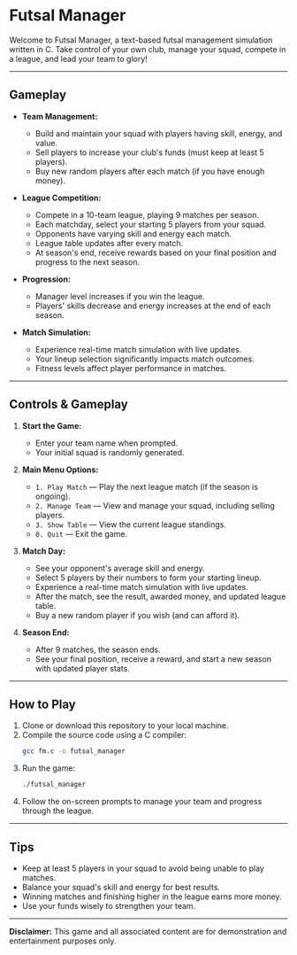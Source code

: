 

# Futsal Manager


Welcome to Futsal Manager, a text-based futsal management simulation written in C. Take control of your own club, manage your squad, compete in a league, and lead your team to glory!

---

## Gameplay

- **Team Management:**
  - Build and maintain your squad with players having skill, energy, and value.
  - Sell players to increase your club's funds (must keep at least 5 players).
  - Buy new random players after each match (if you have enough money).

- **League Competition:**
  - Compete in a 10-team league, playing 9 matches per season.
  - Each matchday, select your starting 5 players from your squad.
  - Opponents have varying skill and energy each match.
  - League table updates after every match.
  - At season's end, receive rewards based on your final position and progress to the next season.

- **Progression:**
  - Manager level increases if you win the league.
  - Players' skills decrease and energy increases at the end of each season.

- **Match Simulation:**
  - Experience real-time match simulation with live updates.
  - Your lineup selection significantly impacts match outcomes.
  - Fitness levels affect player performance in matches.

---

## Controls & Gameplay

1. **Start the Game:**
   - Enter your team name when prompted.
   - Your initial squad is randomly generated.

2. **Main Menu Options:**
   - `1. Play Match` — Play the next league match (if the season is ongoing).
   - `2. Manage Team` — View and manage your squad, including selling players.
   - `3. Show Table` — View the current league standings.
   - `0. Quit` — Exit the game.

3. **Match Day:**
   - See your opponent's average skill and energy.
   - Select 5 players by their numbers to form your starting lineup.
   - Experience a real-time match simulation with live updates.
   - After the match, see the result, awarded money, and updated league table.
   - Buy a new random player if you wish (and can afford it).

4. **Season End:**
   - After 9 matches, the season ends.
   - See your final position, receive a reward, and start a new season with updated player stats.

---

## How to Play

1. Clone or download this repository to your local machine.
2. Compile the source code using a C compiler:
   ```sh
   gcc fm.c -o futsal_manager
   ```
3. Run the game:
   ```sh
   ./futsal_manager
   ```
4. Follow the on-screen prompts to manage your team and progress through the league.

---

## Tips

- Keep at least 5 players in your squad to avoid being unable to play matches.
- Balance your squad's skill and energy for best results.
- Winning matches and finishing higher in the league earns more money.
- Use your funds wisely to strengthen your team.

---

**Disclaimer:** This game and all associated content are for demonstration and entertainment purposes only.
